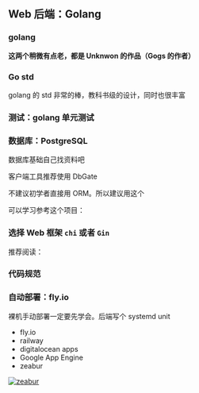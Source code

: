 ## Web 后端：Golang

### golang

<Card
  url="https://learnku.com/docs/the-way-to-go"
  title="《Go 入门指南》 | Go 技术论坛"
  describe="《Go 入门指南》是 《The Way to Go》的中文译本，本书专为 Golang 初学者量身定制。"
/>

**这两个稍微有点老，都是 Unknwon 的作品（Gogs 的作者）**

<Card
  url="https://github.com/Unknwon/go-study-index"
  title="Go 语言学习资料索引"
  describe=""
/>

<Card
  url="https://github.com/Unknwon/go-fundamental-programming"
  title="Go 编程基础"
  describe="《Go 编程基础》是一套针对 Google 出品的 Go 语言的视频语音教程，主要面向新手级别的学习者"
/>

### Go std

golang 的 std 非常的棒，教科书级的设计，同时也很丰富

<Card
  url="https://pkg.go.dev/std"
  title="Standard library - Go Packages"
  describe=""
/>

### 测试：golang 单元测试

<Card
  url="https://juejin.cn/post/7172037988950474759"
  title="Go 单测入门篇：Golang 单元测试基本使用 - 掘金"
  describe="Go 语言的单元测试默认采用官方自带的测试框架，通过引入 testing 包以及 执行 go test 命令来实现单元测试功能。"
/>


### 数据库：PostgreSQL

数据库基础自己找资料吧

客户端工具推荐使用 DbGate

<Card
  url="https://dbgate.io/"
  title="DbGate - (no)SQL database client"
  describe="Database manager for MySQL, PostgreSQL, SQL Server, MongoDB, SQLite and others. Runs under Windows, Linux, Mac or as web application"
/>

<Card
  url="https://www.ruanyifeng.com/blog/2013/12/getting_started_with_postgresql.html"
  title="PostgreSQL新手入门 - 阮一峰的网络日志"
  describe="本文介绍PostgreSQL的安装和基本用法，供初次使用者上手。以下内容基于Debian操作系统，其他操作系统实在没有精力兼顾，但是大部分内容应该普遍适用。"
/>

不建议初学者直接用 ORM。所以建议用这个

<Card
  url="https://github.com/lib/pq"
  title="GitHub - lib/pq"
  describe="Pure Go Postgres driver for database/sql"
/>

可以学习参考这个项目：

<Card
  url="https://github.com/miniflux/v2"
  title="GitHub - miniflux/v2"
  describe="Minimalist and opinionated feed reader"
/>

### 选择 Web 框架 `chi` 或者 `Gin`

<Card
  url="https://github.com/gin-gonic/gin"
  title="GitHub - gin-gonic/gin"
  describe="Gin is a HTTP web framework written in Go (Golang). It features a Martini-like API with much better performance -- up to 40 times faster. If you need smashing performance, get yourself some Gin."
/>

<Card
  url="https://github.com/go-chi/chi"
  title="GitHub - go-chi/chi"
  describe="lightweight, idiomatic and composable router for building Go HTTP services"
/>

推荐阅读：

<Card
  url="https://www.piglei.com/articles/how-to-design-config-file-for-software/"
  title="设计服务端软件配置的 4 条建议  | Piglei"
  describe="在设计和开发服务端（后端）软件时，配置文件是一个绕不开的话题。"
/>

### 代码规范

<Card
  url="https://gocn.github.io/styleguide/"
  title="Google Go 编程规范"
  describe="本系列的 Go 风格指南和相关文档整理了当前，最佳的一个编写易读和惯用方式的 Go 写法。 遵守风格指南并不是绝对的，这份文件也永远不会详尽无遗。我们的目的是尽量减少编写可读 Go 代码的猜测，以便该语言的新手可以避免常见的错误。此风格指南也用于统一 Google 内 Go 代码 review 者的风格指南。"
/>

### 自动部署：fly.io

裸机手动部署一定要先学会。后端写个 systemd unit

<Card
  url="https://linuxgeeks.github.io/2015/10/24/132143-%E8%AE%A4%E8%AF%86%E5%B9%B6%E7%AE%A1%E7%90%86systemd%E6%9C%8D%E5%8A%A1%E5%92%8C%E5%8D%95%E5%85%83/"
  title="认识并管理systemd服务和单元"
  describe="Systemd 是一系列工具的集合，其作用也远远不仅是启动操作系统，它还接管了后台服务、结束、状态查询，以及日志归档、设备管理、电源管理、定时任务等许多职责，并支持通过特定事件（如插入特定 USB 设备）和特定端口数据触发的 On-demand（按需）任务。"
/>

<Card
  url="https://www.jinbuguo.com/systemd/systemd.index.html"
  title="systemd 中文手册"
  describe=""
/>

- fly.io
- railway
- digitalocean apps
- Google App Engine
- zeabur

[![zeabur](https://svg.bookmark.style/api?url=https://zeabur.com/&mode=dark&style=horizontal)](https://zeabur.com/)

<Card
  url="https://fly.io/"
  title="Fly.io"
  describe="A Public Cloud Built For Developers Who Ship"
/>
